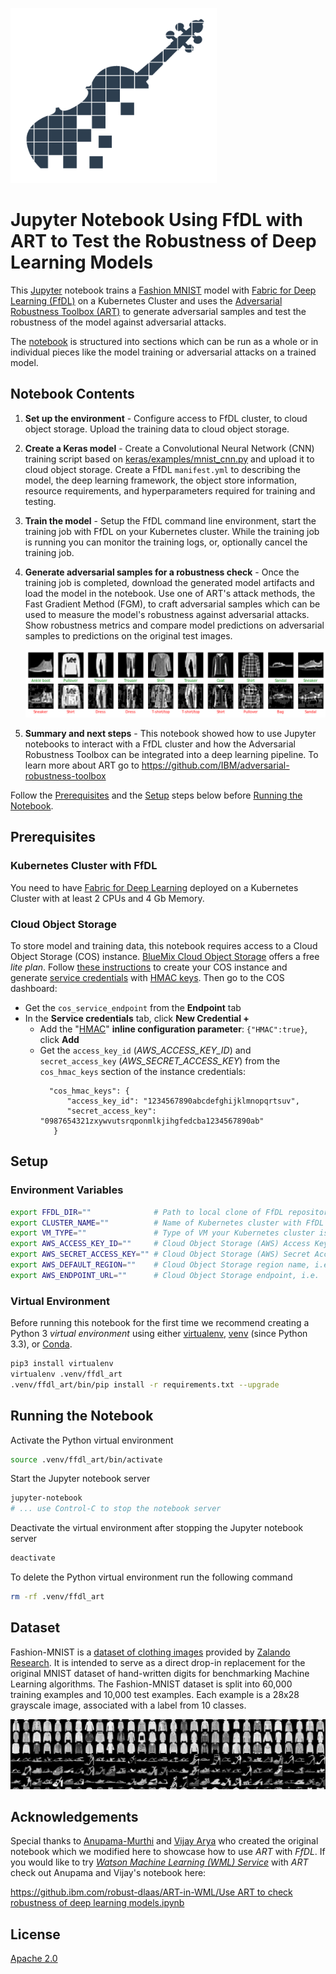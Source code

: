 ![FfDL](images/ffdl.png)

# Jupyter Notebook Using FfDL with ART to Test the Robustness of Deep Learning Models

This [Jupyter](http://jupyter.org/install) notebook trains a [Fashion MNIST](#dataset) model with 
[Fabric for Deep Learning (FfDL)](https://github.com/IBM/FfDL) on a Kubernetes Cluster and uses the 
[Adversarial Robustness Toolbox (ART)](https://github.com/IBM/adversarial-robustness-toolbox) to generate adversarial 
samples and test the robustness of the model against adversarial attacks.

The [notebook](ART_with_FfDL.ipynb) is structured into sections which can be run as a whole or in individual pieces like
the model training or adversarial attacks on a trained model.

## Notebook Contents

1. **Set up the environment** - Configure access to FfDL cluster, to cloud object storage. Upload the training data to 
   cloud object storage.
   
2. **Create a Keras model** - Create a Convolutional Neural Network (CNN) training script based on 
   [keras/examples/mnist_cnn.py](https://github.com/keras-team/keras/blob/master/examples/mnist_cnn.py) and upload it to
   cloud object storage. Create a FfDL `manifest.yml` to describing the model, the deep learning framework, the object 
   store information, resource requirements, and hyperparameters required for training and testing.
   
3. **Train the model** - Setup the FfDL command line environment, start the training job with FfDL on your Kubernetes
   cluster. While the training job is running you can monitor the training logs, or, optionally cancel the training job.
   
4. **Generate adversarial samples for a robustness check** - Once the training job is completed, download the generated
   model artifacts and load the model in the notebook. Use one of ART's attack methods, the Fast Gradient Method (FGM),
   to craft adversarial samples which can be used to measure the model's robustness against adversarial attacks. Show
   robustness metrics and compare model predictions on adversarial samples to predictions on the original test images.
   
   ![model predictions on adversarial samples](images/adv_sample_predictions.png)
   
5. **Summary and next steps** - This notebook showed how to use Jupyter notebooks to interact with a FfDL cluster and 
   how the Adversarial Robustness Toolbox can be integrated into a deep learning pipeline. To learn more about ART go to
   https://github.com/IBM/adversarial-robustness-toolbox

Follow the [Prerequisites](#prerequisites) and the [Setup](#setup) steps below before [Running the Notebook](#running-the-notebook).


## Prerequisites

### Kubernetes Cluster with FfDL
You need to have [Fabric for Deep Learning](https://github.com/IBM/FfDL/) deployed on a Kubernetes Cluster with at least 
2 CPUs and 4 Gb Memory.

### Cloud Object Storage
To store model and training data, this notebook requires access to a Cloud Object Storage (COS) instance.
[BlueMix Cloud Object Storage](https://console.bluemix.net/catalog/services/cloud-object-storage) offers a free 
*lite plan*. 
Follow [these instructions](https://dataplatform.ibm.com/docs/content/analyze-data/ml_dlaas_object_store.html)
to create your COS instance and generate [service credentials](https://console.bluemix.net/docs/services/cloud-object-storage/iam/service-credentials.html#service-credentials)
with [HMAC keys](https://console.bluemix.net/docs/services/cloud-object-storage/hmac/credentials.html#using-hmac-credentials).
Then go to the COS dashboard:
- Get the `cos_service_endpoint` from the **Endpoint** tab
- In the **Service credentials** tab, click **New Credential +** 
  - Add the "[HMAC](https://console.bluemix.net/docs/services/cloud-object-storage/hmac/credentials.html#using-hmac-credentials)"
    **inline configuration parameter**: `{"HMAC":true}`, click **Add**
  - Get the `access_key_id` (*AWS_ACCESS_KEY_ID*) and `secret_access_key` (*AWS_SECRET_ACCESS_KEY*) 
    from the `cos_hmac_keys` section of the instance credentials:
    ```
      "cos_hmac_keys": {
          "access_key_id": "1234567890abcdefghijklmnopqrtsuv",
          "secret_access_key": "0987654321zxywvutsrqponmlkjihgfedcba1234567890ab"
       }
    ```


## Setup

### Environment Variables

```bash
export FFDL_DIR=""              # Path to local clone of FfDL repository
export CLUSTER_NAME=""          # Name of Kubernetes cluster with FfDL deployed
export VM_TYPE=""               # Type of VM your Kubernetes cluster is deployed on ['none'|'minikube'|'ibmcloud']
export AWS_ACCESS_KEY_ID=""     # Cloud Object Storage (AWS) Access Key ID
export AWS_SECRET_ACCESS_KEY="" # Cloud Object Storage (AWS) Secret Access Key
export AWS_DEFAULT_REGION=""    # Cloud Object Storage region name, i.e. 'us-east-1'
export AWS_ENDPOINT_URL=""      # Cloud Object Storage endpoint, i.e. 'https://s3-api.us-geo.objectstorage.softlayer.net'
```

### Virtual Environment

Before running this notebook for the first time we recommend creating a Python 3 *virtual environment* using either
[virtualenv](https://pypi.org/project/virtualenv/), [venv](https://docs.python.org/3/library/venv.html) (since Python 3.3),
or [Conda](https://conda.io/docs/user-guide/tasks/manage-environments.html).
```bash
pip3 install virtualenv
virtualenv .venv/ffdl_art
.venv/ffdl_art/bin/pip install -r requirements.txt --upgrade
```

## Running the Notebook

Activate the Python virtual environment
```bash
source .venv/ffdl_art/bin/activate
```

Start the Jupyter notebook server
```bash
jupyter-notebook
# ... use Control-C to stop the notebook server
```

Deactivate the virtual environment after stopping the Jupyter notebook server
```bash
deactivate
```

To delete the Python virtual environment run the following command
```bash
rm -rf .venv/ffdl_art
```


## Dataset

Fashion-MNIST is a [dataset of clothing images](https://github.com/zalandoresearch/fashion-mnist) provided by 
[Zalando Research](https://research.zalando.com/). It is intended to serve as a direct drop-in replacement for the 
original MNIST dataset of hand-written digits for benchmarking Machine Learning algorithms. The Fashion-MNIST dataset 
is split into 60,000 training examples and 10,000 test examples. Each example is a 28x28 grayscale image, associated 
with a label from 10 classes.

![Fashion-MNIST](https://github.com/IBM/Fashion-MNIST-using-FfDL/blob/master/fashion-mnist-webapp/static/img/p1.png)


## Acknowledgements

Special thanks to [Anupama-Murthi](https://github.ibm.com/Anupama-Murthi) and [Vijay Arya](https://github.ibm.com/vijay-arya)
who created the original notebook which we modified here to showcase how to use *ART* with *FfDL*.
If you would like to try *[Watson Machine Learning (WML) Service](https://console.bluemix.net/catalog/services/machine-learning)* 
with *ART* check out Anupama and Vijay's notebook here:

[https://github.ibm.com/robust-dlaas/ART-in-WML/Use ART to check robustness of deep learning models.ipynb](https://github.ibm.com/robust-dlaas/ART-in-WML/blob/master/Use%20ART%20to%20check%20robustness%20of%20deep%20learning%20models.ipynb)


## License
[Apache 2.0](LICENSE)
